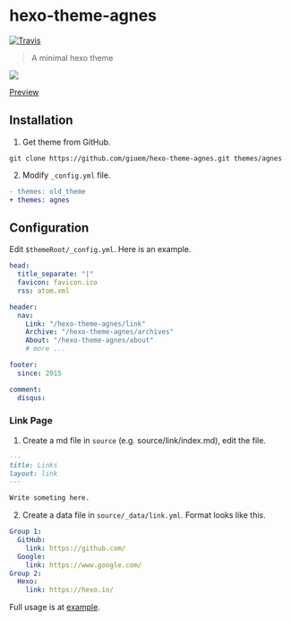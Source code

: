 # hexo-theme-agnes

[![Travis](https://img.shields.io/travis/giuem/hexo-theme-agnes.svg?style=flat-square)](https://travis-ci.org/giuem/hexo-theme-agnes)

> A minimal hexo theme

![](https://user-images.githubusercontent.com/8272989/29495911-e09a5372-85fa-11e7-9c38-38756953e142.png)

[Preview](https://giuem.github.io/hexo-theme-agnes/)

## Installation

1. Get theme from GitHub.

```
git clone https://github.com/giuem/hexo-theme-agnes.git themes/agnes
```

2. Modify `_config.yml` file.

``` diff
- themes: old_theme
+ themes: agnes
```

## Configuration

Edit `$themeRoot/_config.yml`. Here is an example.

``` yml
head:
  title_separate: "|"
  favicon: favicon.ico
  rss: atom.xml

header:
  nav:
    Link: "/hexo-theme-agnes/link"
    Archive: "/hexo-theme-agnes/archives"
    About: "/hexo-theme-agnes/about"
    # more ...

footer:
  since: 2015

comment:
  disqus:
```

### Link Page

1. Create a md file in `source` (e.g. source/link/index.md), edit the file.

``` markdown
---
title: Links
layout: link
---

Write someting here.
```

2. Create a data file in `source/_data/link.yml`. Format looks like this.

``` yml
Group 1:
  GitHub:
    link: https://github.com/
  Google:
    link: https://www.google.com/
Group 2:
  Hexo:
    link: https://hexo.io/
```

Full usage is at [example](https://github.com/giuem/hexo-theme-agnes/tree/example).
